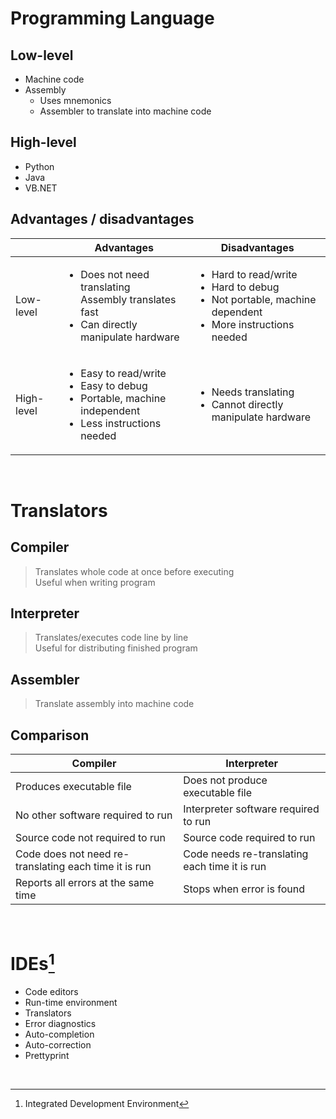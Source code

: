 # Programming Language

## Low-level

- Machine code
- Assembly
    - Uses mnemonics
    - Assembler to translate into machine code

## High-level

- Python
- Java
- VB.NET

## Advantages / disadvantages

|            | Advantages                                                                                                                        | Disadvantages                                                                                                                       |
| ---------- | --------------------------------------------------------------------------------------------------------------------------------- | ----------------------------------------------------------------------------------------------------------------------------------- |
| Low-level  | <ul><li>Does not need translating <br> Assembly translates fast</li><li>Can directly manipulate hardware</li></ul>                | <ul><li>Hard to read/write</li><li>Hard to debug</li><li>Not portable, machine dependent</li><li>More instructions needed</li></ul> |
| High-level | <ul><li>Easy to read/write</li><li>Easy to debug</li><li>Portable, machine independent</li><li>Less instructions needed</li></ul> | <ul><li>Needs translating</li><li>Cannot directly manipulate hardware</li></ul>                                                     |

<br>

# Translators

## Compiler

> Translates whole code at once before executing \
> Useful when writing program

## Interpreter

> Translates/executes code line by line \
> Useful for distributing finished program

## Assembler

> Translate assembly into machine code

## Comparison

| Compiler                                              | Interpreter                                   |
| ----------------------------------------------------- | --------------------------------------------- |
| Produces executable file                              | Does not produce executable file              |
| No other software required to run                     | Interpreter software required to run          |
| Source code not required to run                       | Source code required to run                   |
| Code does not need re-translating each time it is run | Code needs re-translating each time it is run |
| Reports all errors at the same time                   | Stops when error is found                     |

<br>

# IDEs[^IDE]

- Code editors
- Run-time environment
- Translators
- Error diagnostics
- Auto-completion
- Auto-correction
- Prettyprint

<br>

[^IDE]: Integrated Development Environment
